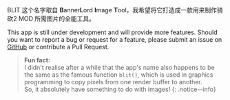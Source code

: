 BLIT 这个名字取自 **B**anner**L**ord **I**mage **T**ool，我希望将它打造成一款用来制作骑砍2 MOD 所需图片的全能工具。

This app is still under development and will provide more features. Should you want to report a bug or request for a feature, please submit an issue on [GitHub](https://github.com/0x1c-works/BLIT/issues) or contribute a Pull Request.

> **Fun fact:** <br />
> I didn't realise after a while that the app's name also happens to be the same as the famous function `blit()`, which is used in graphics programming to copy pixels from one render buffer to another. <br />
> So, it absolutely have something to do with images!
{: .notice--info}